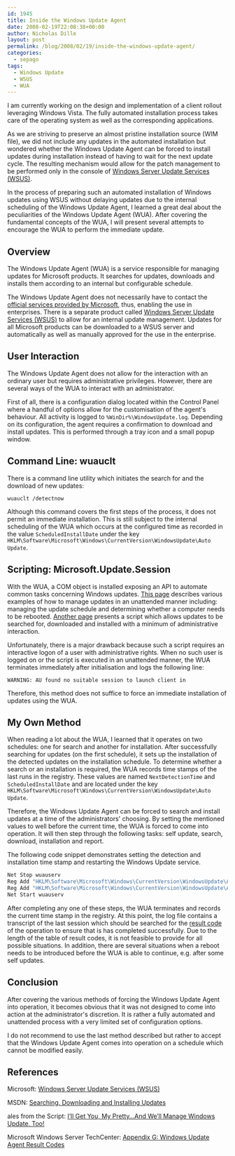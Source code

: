```yaml
---
id: 1945
title: Inside the Windows Update Agent
date: 2008-02-19T22:08:38+00:00
author: Nicholas Dille
layout: post
permalink: /blog/2008/02/19/inside-the-windows-update-agent/
categories:
  - sepago
tags:
  - Windows Update
  - WSUS
  - WUA
---
```

I am currently working on the design and implementation of a client rollout leveraging Windows Vista. The fully automated installation process takes care of the operating system as well as the corresponding applications.

As we are striving to preserve an almost pristine installation source (WIM file), we did not include any updates in the automated installation but wondered whether the Windows Update Agent can be forced to install updates during installation instead of having to wait for the next update cycle. The resulting mechanism would allow for the patch management to be performed only in the console of [Windows Server Update Services (WSUS)](http://technet.microsoft.com/en-us/wsus/default.aspx).

<!--more-->

In the process of preparing such an automated installation of Windows updates using WSUS without delaying updates due to the internal scheduling of the Windows Update Agent, I learned a great deal about the peculiarities of the Windows Update Agent (WUA). After covering the fundamental concepts of the WUA, I will present several attempts to encourage the WUA to perform the immediate update.

## Overview

The Windows Update Agent (WUA) is a service responsible for managing updates for Microsoft products. It searches for updates, downloads and installs them according to an internal but configurable schedule.

The Windows Update Agent does not necessarily have to contact the [official services provided by Microsoft](http://update.microsoft.com/), thus, enabling the use in enterprises. There is a separate product called [Windows Server Update Services (WSUS)](http://technet.microsoft.com/en-us/wsus/default.aspx) to allow for an internal update management. Updates for all Microsoft products can be downloaded to a WSUS server and automatically as well as manually approved for the use in the enterprise.

## User Interaction

The Windows Update Agent does not allow for the interaction with an ordinary user but requires administrative privileges. However, there are several ways of the WUA to interact with an administrator.

First of all, there is a configuration dialog located within the Control Panel where a handful of options allow for the customisation of the agent's behaviour. All activity is logged to `%WinDir%\WindowsUpdate.log`. Depending on its configuration, the agent requires a confirmation to download and install updates. This is performed through a tray icon and a small popup window.

## Command Line: wuauclt

There is a command line utility which initiates the search for and the download of new updates:
  
`wuauclt /detectnow`

Although this command covers the first steps of the process, it does not permit an immediate installation. This is still subject to the internal scheduling of the WUA which occurs at the configured time as recorded in the value `ScheduledInstallDate` under the key `HKLM\Software\Microsoft\Windows\CurrentVersion\WindowsUpdate\Auto Update`.

## Scripting: Microsoft.Update.Session

With the WUA, a COM object is installed exposing an API to automate common tasks concerning Windows updates. [This page](http://www.microsoft.com/technet/community/columns/scripts/default.mspx) describes various examples of how to manage updates in an unattended manner including: managing the update schedule and determining whether a computer needs to be rebooted. [Another page](http://msdn2.microsoft.com/en-us/library/aa387102%28VS.85%29.aspx) presents a script which allows updates to be searched for, downloaded and installed with a minimum of administrative interaction.

Unfortunately, there is a major drawback because such a script requires an interactive logon of a user with administrative rights. When no such user is logged on or the script is executed in an unattended manner, the WUA terminates immediately after initialisation and logs the following line:
  
`WARNING: AU found no suitable session to launch client in` 

Therefore, this method does not suffice to force an immediate installation of updates using the WUA.

## My Own Method

When reading a lot about the WUA, I learned that it operates on two schedules: one for search and another for installation. After successfully searching for updates (on the first schedule), it sets up the installation of the detected updates on the installation schedule. To determine whether a search or an installation is required, the WUA records time stamps of the last runs in the registry. These values are named `NextDetectionTime` and `ScheduledInstallDate` and are located under the key `HKLM\Software\Microsoft\Windows\CurrentVersion\WindowsUpdate\Auto Update`.

Therefore, the Windows Update Agent can be forced to search and install updates at a time of the administrators' choosing. By setting the mentioned values to well before the current time, the WUA is forced to come into operation. It will then step through the following tasks: self update, search, download, installation and report.

The following code snippet demonstrates setting the detection and installation time stamp and restarting the Windows Update service.
  
```bat
Net Stop wuauserv
Reg Add "HKLM\Software\Microsoft\Windows\CurrentVersion\WindowsUpdate\Auto Update" /v "NextDetectionTime" /d "2007-01-02 10:44:04" /f
Reg Add "HKLM\Software\Microsoft\Windows\CurrentVersion\WindowsUpdate\Auto Update" /v "ScheduledInstallDate" /d "2007-01-01 23:00:00" /f
Net Start wuauserv
```

After completing any one of these steps, the WUA terminates and records the current time stamp in the registry. At this point, the log file contains a transcript of the last session which should be searched for the [result code](http://technet.microsoft.com/de-de/library/cc720442%28v=ws.10%29.aspx) of the operation to ensure that is has completed successfully. Due to the length of the table of result codes, it is not feasible to provide for all possible situations. In addition, there are several situations when a reboot needs to be introduced before the WUA is able to continue, e.g. after some self updates.

## Conclusion

After covering the various methods of forcing the Windows Update Agent into operation, it becomes obvious that it was not designed to come into action at the administrator's discretion. It is rather a fully automated and unattended process with a very limited set of configuration options.

I do not recommend to use the last method described but rather to accept that the Windows Update Agent comes into operation on a schedule which cannot be modified easily.

## References

Microsoft: [Windows Server Update Services (WSUS)](http://technet.microsoft.com/en-us/wsus/default.aspx)

MSDN: [Searching, Downloading and Installing Updates](http://msdn2.microsoft.com/en-us/library/aa387102%28VS.85%29.aspx)

ales from the Script: [I’ll Get You, My Pretty…And We’ll Manage Windows Update, Too!](http://www.microsoft.com/technet/community/columns/scripts/default.mspx)

Microsoft Windows Server TechCenter: [Appendix G: Windows Update Agent Result Codes](http://technet.microsoft.com/de-de/library/cc720442%28v=ws.10%29.aspx)
